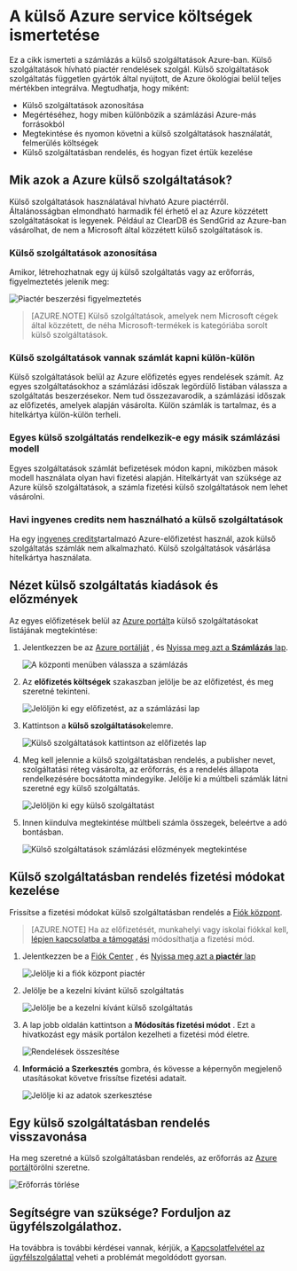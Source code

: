 <properties
    pageTitle="A külső Azure service költségek megértéséhez |} Microsoft Azure"
    description="Tudjon meg többet a számlázás a külső szolgáltatások – korábbi neve piactér, díjak Azure-ban."
    services=""
    documentationCenter=""
    authors="adpick"
    manager="felixwu"
    editor=""
    tags="billing"
    />

<tags
    ms.service="billing"
    ms.workload="na"
    ms.tgt_pltfrm="na"
    ms.devlang="na"
    ms.topic="article"
    ms.date="10/12/2016"
    ms.author="adpick"/>

# <a name="understand-your-azure-external-service-charges"></a>A külső Azure service költségek ismertetése

Ez a cikk ismerteti a számlázás a külső szolgáltatások Azure-ban. Külső szolgáltatások hívható piactér rendelések szolgál. Külső szolgáltatások szolgáltatás független gyártók által nyújtott, de Azure ökológiai belül teljes mértékben integrálva. Megtudhatja, hogy miként:

- Külső szolgáltatások azonosítása
- Megértéséhez, hogy miben különbözik a számlázási Azure-más forrásokból
- Megtekintése és nyomon követni a külső szolgáltatások használatát, felmerülés költségek
- Külső szolgáltatásban rendelés, és hogyan fizet értük kezelése

## <a name="what-are-azure-external-services"></a>Mik azok a Azure külső szolgáltatások?

Külső szolgáltatások használatával hívható Azure piactérről. Általánosságban elmondható harmadik fél érhető el az Azure közzétett szolgáltatásokat is legyenek. Például az ClearDB és SendGrid az Azure-ban vásárolhat, de nem a Microsoft által közzétett külső szolgáltatások is.

### <a name="identify-external-services"></a>Külső szolgáltatások azonosítása

Amikor, létrehozhatnak egy új külső szolgáltatás vagy az erőforrás, figyelmeztetés jelenik meg:

![Piactér beszerzési figyelmeztetés](./media/billing-understand-your-azure-marketplace-charges/marketplace-warning.PNG)

>[AZURE.NOTE] Külső szolgáltatások, amelyek nem Microsoft cégek által közzétett, de néha Microsoft-termékek is kategóriába sorolt külső szolgáltatások.

### <a name="external-services-are-billed-separately"></a>Külső szolgáltatások vannak számlát kapni külön-külön

Külső szolgáltatások belül az Azure előfizetés egyes rendelések számít. Az egyes szolgáltatásokhoz a számlázási időszak legördülő listában válassza a szolgáltatás beszerzésekor. Nem tud összezavarodik, a számlázási időszak az előfizetés, amelyek alapján vásárolta. Külön számlák is tartalmaz, és a hitelkártya külön-külön terheli.

### <a name="each-external-service-has-a-different-billing-model"></a>Egyes külső szolgáltatás rendelkezik-e egy másik számlázási modell

Egyes szolgáltatások számlát befizetések módon kapni, miközben mások modell használata olyan havi fizetési alapján. Hitelkártyát van szüksége az Azure külső szolgáltatások, a számla fizetési külső szolgáltatások nem lehet vásárolni.

### <a name="you-cant-use-monthly-free-credits-for-external-services"></a>Havi ingyenes credits nem használható a külső szolgáltatások

Ha egy [ingyenes credits](https://azure.microsoft.com/pricing/spending-limits/)tartalmazó Azure-előfizetést használ, azok külső szolgáltatás számlák nem alkalmazható. Külső szolgáltatások vásárlása hitelkártya használata.

## <a name="view-external-service-spending-and-history"></a>Nézet külső szolgáltatás kiadások és előzmények

Az egyes előfizetések belül az [Azure portált](https://portal.azure.com/)a külső szolgáltatásokat listájának megtekintése: 

1. Jelentkezzen be az [Azure portálját](https://portal.azure.com/) , és [Nyissa meg azt a **Számlázás** lap](https://portal.azure.com/?flight=1#blade/Microsoft_Azure_Billing/BillingBlade).

    ![A központi menüben válassza a számlázás](./media/billing-understand-your-azure-marketplace-charges/billing-button.png) 
  
2. Az **előfizetés költségek** szakaszban jelölje be az előfizetést, és meg szeretné tekinteni. 
   
    ![Jelöljön ki egy előfizetést, az a számlázási lap](./media/billing-understand-your-azure-marketplace-charges/select-sub.png)

3. Kattintson a **külső szolgáltatások**elemre.

    ![Külső szolgáltatások kattintson az előfizetés lap](./media/billing-understand-your-azure-marketplace-charges/external-service-blade.png)

4. Meg kell jelennie a külső szolgáltatásban rendelés, a publisher nevet, szolgáltatási réteg vásárolta, az erőforrás, és a rendelés állapota rendelkezésére bocsátotta mindegyike. Jelölje ki a múltbeli számlák látni szeretné egy külső szolgáltatás.

    ![Jelöljön ki egy külső szolgáltatást](./media/billing-understand-your-azure-marketplace-charges/external-service-blade2.png)

5. Innen kiindulva megtekintése múltbeli számla összegek, beleértve a adó bontásban.

    ![Külső szolgáltatások számlázási előzmények megtekintése](./media/billing-understand-your-azure-marketplace-charges/billing-overview-blade.png)

## <a name="manage-payment-methods-for-external-service-orders"></a>Külső szolgáltatásban rendelés fizetési módokat kezelése

Frissítse a fizetési módokat külső szolgáltatásban rendelés a [Fiók központ](https://account.windowsazure.com/).

> [AZURE.NOTE] Ha az előfizetését, munkahelyi vagy iskolai fiókkal kell, [lépjen kapcsolatba a támogatási](https://portal.azure.com/?#blade/Microsoft_Azure_Support/HelpAndSupportBlade) módosíthatja a fizetési mód.

1. Jelentkezzen be a [Fiók Center](https://account.windowsazure.com/) , és [Nyissa meg azt a **piactér** lap](https://account.windowsazure.com/Store)

    ![Jelölje ki a fiók központ piactér](./media/billing-understand-your-azure-marketplace-charges/select-marketplace.png)

2. Jelölje be a kezelni kívánt külső szolgáltatás

    ![Jelölje be a kezelni kívánt külső szolgáltatás](./media/billing-understand-your-azure-marketplace-charges/select-ext-service.png)

3. A lap jobb oldalán kattintson a **Módosítás fizetési módot** . Ezt a hivatkozást egy másik portálon kezelheti a fizetési mód életre.
    
    ![Rendelések összesítése](./media/billing-understand-your-azure-marketplace-charges/change-payment.PNG)

4. **Információ a Szerkesztés** gombra, és kövesse a képernyőn megjelenő utasításokat követve frissítse fizetési adatait.

    ![Jelölje ki az adatok szerkesztése](./media/billing-understand-your-azure-marketplace-charges/edit-info.png)
    
## <a name="cancel-an-external-service-order"></a>Egy külső szolgáltatásban rendelés visszavonása

Ha meg szeretné a külső szolgáltatásban rendelés, az erőforrás az [Azure portál](https://portal.azure.com)törölni szeretne.

![Erőforrás törlése](./media/billing-understand-your-azure-marketplace-charges/deleteMarketplaceOrder.PNG)

## <a name="need-help-contact-support"></a>Segítségre van szüksége? Forduljon az ügyfélszolgálathoz.

Ha továbbra is további kérdései vannak, kérjük, a [Kapcsolatfelvétel az ügyfélszolgálattal](https://portal.azure.com/?#blade/Microsoft_Azure_Support/HelpAndSupportBlade) veheti a problémát megoldódott gyorsan.

